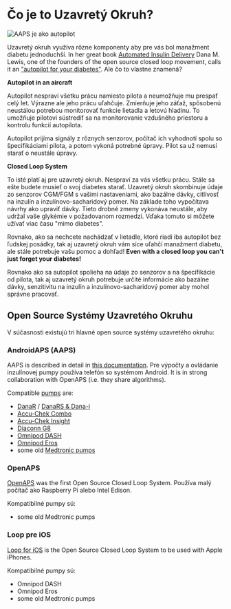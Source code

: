 # Čo je to Uzavretý Okruh?

![AAPS je ako autopilot](../images/autopilot.png)

Uzavretý okruh využíva rôzne komponenty aby pre vás bol manažment diabetu jednoduchší. In her great book [Automated Insulin Delivery](https://www.artificialpancreasbook.com/) Dana M. Lewis, one of the founders of the open source closed loop movement, calls it an ["autopilot for your diabetes"](https://www.artificialpancreasbook.com/3.-getting-started-with-your-aps). Ale čo to vlastne znamená?

**Autopilot in an aircraft**

Autopilot nespraví všetku prácu namiesto pilota a neumožňuje mu prespať celý let. Výrazne ale jeho prácu uľahčuje. Zmierňuje jeho záťaž, spôsobenú neustálou potrebou monitorovať funkcie lietadla a letovú hladinu. To umožňuje pilotovi sústrediť sa na monitorovanie vzdušného priestoru a kontrolu funkcií autopilota.

Autopilot prijíma signály z rôznych senzorov, počítač ich vyhodnotí spolu so špecifikáciami pilota, a potom vykoná potrebné úpravy. Pilot sa už nemusí starať o neustále úpravy.

**Closed Loop System**

To isté platí aj pre uzavretý okruh. Nespraví za vás všetku prácu. Stále sa ešte budete musieť o svoj diabetes starať. Uzavretý okruh skombinuje údaje zo senzorov CGM/FGM s vašimi nastaveniami, ako bazálne dávky, citlivosť na inzulín a inzulínovo-sacharidový pomer. Na základe toho vypočítava návrhy ako upraviť dávky. Tieto drobné zmeny vykonáva neustále, aby udržal vaše glykémie v požadovanom rozmedzí. Vďaka tomuto si môžete užívať viac času "mimo diabetes".

Rovnako, ako sa nechcete nachádzať v lietadle, ktoré riadi iba autopilot bez ľudskej posádky, tak aj uzavretý okruh vám síce uľahčí manažment diabetu, ale stále potrebuje vašu pomoc a dohľad! **Even with a closed loop you can't just forget your diabetes!**

Rovnako ako sa autopilot spolieha na údaje zo senzorov a na špecifikácie od pilota, tak aj uzavretý okruh potrebuje určité informácie ako bazálne dávky, senzitivitu na inzulín a inzulínovo-sacharidový pomer aby mohol správne pracovať.

## Open Source Systémy Uzavretého Okruhu

V súčasnosti existujú tri hlavné open source systémy uzavretého okruhu:

### AndroidAPS (AAPS)

AAPS is described in detail in [this documentation](./WhatisAndroidAPS.html). Pre výpočty a ovládanie inzulínovej pumpy používa telefón so systémom Android. It is in strong collaboration with OpenAPS (i.e. they share algorithms).

Compatible [pumps](../Hardware/pumps.md) are:

- [DanaR](../Configuration/DanaR-Insulin-Pump.md) / [DanaRS & Dana-i](../Configuration/DanaRS-Insulin-Pump.html)
- [Accu-Chek Combo](../Configuration/Accu-Chek-Combo-Pump.md)
- [Accu-Chek Insight](../Configuration/Accu-Chek-Insight-Pump.md)
- [Diaconn G8](../Configuration/DiaconnG8.md)
- [Omnipod DASH](../Configuration/OmnipodDASH.md)
- [Omnipod Eros](../Configuration/OmnipodEros.md)
- some old [Medtronic pumps](../Configuration/MedtronicPump.md)

### OpenAPS

[OpenAPS](https://openaps.readthedocs.io) was the first Open Source Closed Loop System. Používa malý počítač ako Raspberry Pi alebo Intel Edison.

Kompatibilné pumpy sú:

- some old Medtronic pumps

### Loop pre iOS

[Loop for iOS](https://loopkit.github.io/loopdocs/) is the Open Source Closed Loop System to be used with Apple iPhones.

Kompatibilné pumpy sú:

- Omnipod DASH
- Omnipod Eros
- some old Medtronic pumps

